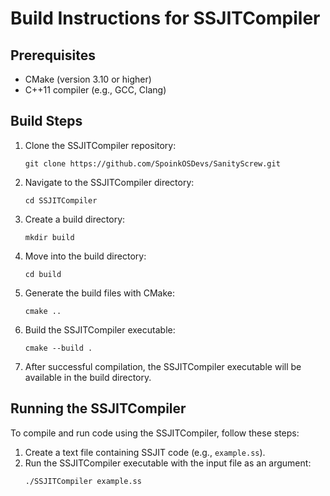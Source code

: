 # Build Instructions for SSJITCompiler

## Prerequisites
- CMake (version 3.10 or higher)
- C++11 compiler (e.g., GCC, Clang)

## Build Steps
1. Clone the SSJITCompiler repository:
   ```shell
   git clone https://github.com/SpoinkOSDevs/SanityScrew.git
   ```

2. Navigate to the SSJITCompiler directory:
   ```shell
   cd SSJITCompiler
   ```

3. Create a build directory:
   ```shell
   mkdir build
   ```

4. Move into the build directory:
   ```shell
   cd build
   ```

5. Generate the build files with CMake:
   ```shell
   cmake ..
   ```

6. Build the SSJITCompiler executable:
   ```shell
   cmake --build .
   ```

7. After successful compilation, the SSJITCompiler executable will be available in the build directory.

## Running the SSJITCompiler
To compile and run code using the SSJITCompiler, follow these steps:
1. Create a text file containing SSJIT code (e.g., `example.ss`).
2. Run the SSJITCompiler executable with the input file as an argument:
   ```shell
   ./SSJITCompiler example.ss
   ```
